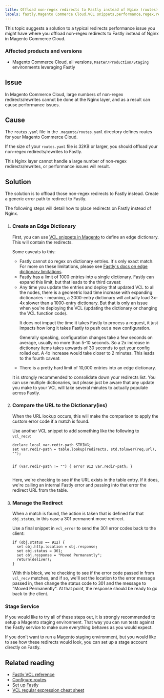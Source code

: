 ```yaml
---
title: Offload non-regex redirects to Fastly instead of Nginx (routes)
labels: fastly,Magento Commerce Cloud,VCL snippets,performance,regex,redirects,offload,routes,Nginx,how to
---
```


This topic suggests a solution to a typical redirects performance issue you might have where you offload non-regex redirects to Fastly instead of Nginx in Magento Commerce Cloud.

### Affected products and versions

* Magento Commerce Cloud, all versions, `` Master/Production/Staging `` environments leveraging Fastly

<h2 id="google-analytics-disables-when-deployed">Issue</h2>

In Magento Commerce Cloud, large numbers of non-regex redirects/rewrites cannot be done at the Nginx layer, and as a result can cause performance issues.

## Cause

The <code class="highlighter-rouge">routes.yaml</code> file in the <code class="highlighter-rouge">.magento/routes.yaml</code> directory defines routes for your Magento Commerce Cloud.

If the size of your <code class="highlighter-rouge">routes.yaml</code> file is 32KB or larger, you should offload your non-regex redirects/rewrites to Fastly.

This Nginx layer cannot handle a large number of non-regex redirects/rewrites, or performance issues will result. 

## Solution

The solution is to offload those non-regex redirects to Fastly instead. Create a generic error path to redirect to Fastly.

The following steps will detail how to place redirects on Fastly instead of Nginx.

<ol><li>
<h3>Create an Edge Dictionary</h3>
<p>First, you can use <a href="https://devdocs.magento.com/guides/v2.3/cloud/cdn/cloud-vcl-custom-snippets.html">VCL snippets in Magento</a> to define an edge dictionary. This will contain the redirects.</p>
<p>Some caveats to this:</p>
<ul>
<li>Fastly cannot do regex on dictionary entries. It's only exact match. For more on these limitations, please see <a href="https://docs.fastly.com/guides/edge-dictionaries/about-edge-dictionaries#limitations-and-considerations">Fastly's docs on edge dictionary limitations</a>.</li>
<li>Fastly has a limit of 1000 entries into a single dictionary. Fastly can expand this limit, but that leads to the third caveat:</li>
<li>Any time you update the entries and deploy that updated VCL to all the nodes, there is a geometric load time increase with expanding dictionaries - meaning, a 2000-entry dictionary will actually load 3x-4x slower than a 1000-entry dictionary. But that is only an issue when you're deploying the VCL (updating the dictionary or changing the VCL function code).
<p>It does not impact the time it takes Fastly to process a request, it just impacts how long it takes Fastly to push out a new configuration.</p>
<p>Generally speaking, configuration changes take a few seconds on average, usually no more than 5-10 seconds. So a 2x increase in dictionary items takes upwards of 30 seconds to get your config rolled out. A 4x increase would take closer to 2 minutes. This leads to the fourth caveat:</p>
</li>
<li>There is a pretty hard limit of 10,000 entries into an edge dictionary.</li>
</ul>
<p class="info">It is strongly recommended to consolidate down your redirects list. You can use multiple dictionaries, but please just be aware that any update you make to your VCL will take several minutes to actually populate across Fastly.</p>
</li><li>
<h3>Compare the URL to the Dictionary(ies)</h3>
<p>When the URL lookup occurs, this will make the comparison to apply the custom error code if a match is found.</p>
<p>Use another VCL snippet to add something like the following to <code class="language-php">vcl_recv</code>:</p>
<pre><code class="language-php">declare local var.redir-path STRING;
set var.redir-path = table.lookup(redirects, std.tolower(req.url), "");

if (var.redir-path != "") {
  error 912 var.redir-path;
}
</code></pre>
<p>Here, we're checking to see if the URL exists in the table entry. If it does, we're calling an internal Fastly error and passing into that error the redirect URL from the table.</p>
</li><li>
<h3>Manage the Redirect</h3>
<p>When a match is found, the action is taken that is defined for that <code class="language-php">obj.status</code>, in this case a 301 permanent move redirect.</p>
<p>Use a final snippet in <code class="language-php">vcl_error</code> to send the 301 error codes back to the client:</p>
<pre><code class="language-php">if (obj.status == 912) {
  set obj.http.location = obj.response;
  set obj.status = 301;
  set obj.response = "Moved Permanently";
  return(deliver);
}
</code></pre>
<p>With this block, we're checking to see if the error code passed in from <code class="language-php">vcl_recv</code> matches, and if so, we'll set the location to the error message passed in, then change the status code to 301 and the message to "Moved Permanently". At that point, the response should be ready to go back to the client.</p>
</li></ol>

### Stage Service

<p class="warning">If you would like to try all of these steps out, it is strongly recommended to setup a Magento staging environment. That way you can run tests against the Fastly service to make sure everything behaves as you would expect.</p>

If you don't want to run a Magento staging environment, but you would like to see how these redirects would look, you can set up a stage account directly on Fastly.

## Related reading

* [Fastly VCL reference](https://docs.fastly.com/vcl/)
* [Configure routes](https://devdocs.magento.com/guides/v2.3/cloud/project/project-conf-files_routes.html)
* [Set up Fastly](https://devdocs.magento.com/guides/v2.3/cloud/cdn/configure-fastly.html)
* [VCL regular expression cheat sheet](https://docs.fastly.com/en/guides/vcl-regular-expression-cheat-sheet)